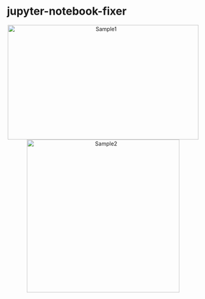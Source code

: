 # jupyter-notebook-fixer
<p align="center">
  <img src="https://i.imgur.com/QJwtqbI.png" alt="Sample1" width="500" height="300"/>
  <img src="https://i.imgur.com/PJQQLOL.png" alt="Sample2" height="400"/>
</p>

